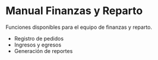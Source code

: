 # Manual Finanzas y Reparto

Funciones disponibles para el equipo de finanzas y reparto.

- Registro de pedidos
- Ingresos y egresos
- Generación de reportes
